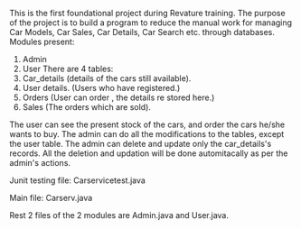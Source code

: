 This is the first foundational project during Revature training.
The purpose of the project is to build a program to reduce the manual work for managing Car Models, Car Sales, Car Details, Car Search etc. through databases.
Modules present:
1. Admin
2. User
There are 4 tables:
1. Car_details (details of the cars still available).
2. User details. (Users who have registered.)
3. Orders (User can order , the details re stored here.)
4. Sales (The orders which are sold).

The user can see the present stock of the cars, and order the cars he/she wants to buy.
The admin can do all the modifications to the tables, except the user table.
The admin can delete and update only the car_details's records. All the deletion and updation will be done automitacally as per the admin's actions.

Junit testing file:
Carservicetest.java

Main file:
Carserv.java

Rest 2 files of the 2 modules are Admin.java and User.java.
